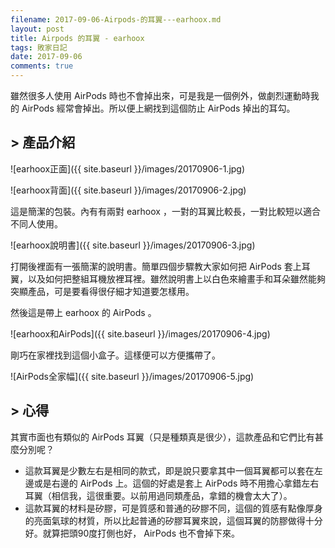 ```yaml
---
filename: 2017-09-06-Airpods-的耳翼---earhoox.md
layout: post
title: Airpods 的耳翼 - earhoox
tags: 敗家日記
date: 2017-09-06
comments: true
---
```

雖然很多人使用 AirPods 時也不會掉出來，可是我是一個例外，做劇烈運動時我的 AirPods 經常會掉出。所以便上網找到這個防止 AirPods 掉出的耳勾。

## > 產品介紹

![earhoox正面]({{ site.baseurl }}/images/20170906-1.jpg)

![earhoox背面]({{ site.baseurl }}/images/20170906-2.jpg)

這是簡潔的包裝。內有有兩對 earhoox ，一對的耳翼比較長，一對比較短以適合不同人使用。

![earhoox說明書]({{ site.baseurl }}/images/20170906-3.jpg)

打開後裡面有一張簡潔的說明書。簡單四個步驟教大家如何把 AirPods 套上耳翼，以及如何把整組耳機放裡耳裡。雖然說明書上以白色來繪畫手和耳朵雖然能夠突顯產品，可是要看得很仔細才知道要怎樣用。

然後這是帶上 earhoox 的 AirPods 。

![earhoox和AirPods]({{ site.baseurl }}/images/20170906-4.jpg)

剛巧在家裡找到這個小盒子。這樣便可以方便攜帶了。

![AirPods全家幅]({{ site.baseurl }}/images/20170906-5.jpg)

## > 心得

其實市面也有類似的 AirPods 耳翼（只是種類真是很少），這款產品和它們比有甚麼分別呢？

* 這款耳翼是少數左右是相同的款式，即是說只要拿其中一個耳翼都可以套在左邊或是右邊的 AirPods 上。這個的好處是套上 AirPods 時不用擔心拿錯左右耳翼（相信我，這很重要。以前用過同類產品，拿錯的機會太大了）。
* 這款耳翼的材料是矽膠，可是質感和普通的矽膠不同，這個的質感有點像厚身的亮面氣球的材質，所以比起普通的矽膠耳翼來說，這個耳翼的防膠做得十分好。就算把頭90度打側也好， AirPods 也不會掉下來。